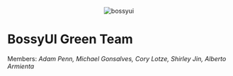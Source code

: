 <p align="center">
<img title="Bossy UI" alt="bossyui" src='https://github.com/buildcom/BossyUI/blob/master/bossy_logo.png?raw=true' />
</p>

# BossyUI Green Team

Members: *Adam Penn, Michael Gonsalves, Cory Lotze, Shirley Jin, Alberto Armienta*
